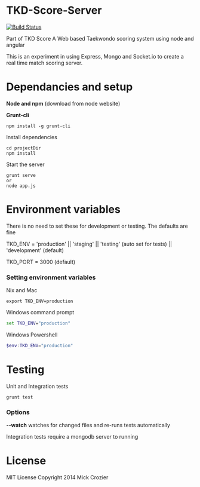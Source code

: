 TKD-Score-Server
================
[![Build Status](https://travis-ci.org/MickCrozier/TKD-Score-Server.svg?branch=master)](https://travis-ci.org/MickCrozier/TKD-Score-Server)


Part of TKD Score
A Web based Taekwondo scoring system using node and angular

This is an experiment in using Express, Mongo and Socket.io to create a real time match scoring server.


Dependancies and setup
======
**Node and npm** (download from node website)

**Grunt-cli**
```shell
npm install -g grunt-cli
```


Install dependencies
```shell
cd projectDir
npm install
```


Start the server
```shell
grunt serve
or
node app.js
```


Environment variables
======
There is no need to set these for development or testing. The defaults are fine


TKD_ENV = 'production' || 'staging' ||  'testing' (auto set for tests) ||  'development' (default)

TKD_PORT = 3000 (default)


### Setting environment variables
Nix and Mac
```shell
export TKD_ENV=production
```

Windows command prompt
```cmd
set TKD_ENV="production"
```

Windows Powershell
```powershell
$env:TKD_ENV="production"
```



Testing
======

Unit and Integration tests
```shell
grunt test
```

### Options
**--watch** watches for changed files and re-runs tests automatically


Integration tests require a mongodb server to running


License
======
MIT License
Copyright 2014 Mick Crozier

